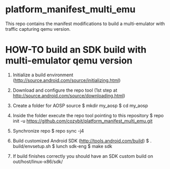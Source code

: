 platform_manifest_multi_emu
===========================

This repo contains the manifest modifications to build a multi-emulator with traffic capturing qemu version.

HOW-TO build an SDK build with multi-emulator qemu version
==========================================================

1) Initialize a build environment (http://source.android.com/source/initializing.html)
2) Download and configure the repo tool (1st step at http://source.android.com/source/downloading.html)
3) Create a folder for AOSP source
   $ mkdir my_aosp
   $ cd my_aosp
   
4) Inside the folder execute the repo tool pointing to this repository
   $ repo init -u https://github.com/cozybit/platform_manifest_multi_emu.git
   
5) Synchronize repo
   $ repo sync -j4
   
6) Build customized Android SDK (http://tools.android.com/build)
   $ . build/envsetup.sh
   $ lunch sdk-eng
   $ make sdk
   
7) If build finishes correctly you should have an SDK custom build on out/host/linux-x86/sdk/
